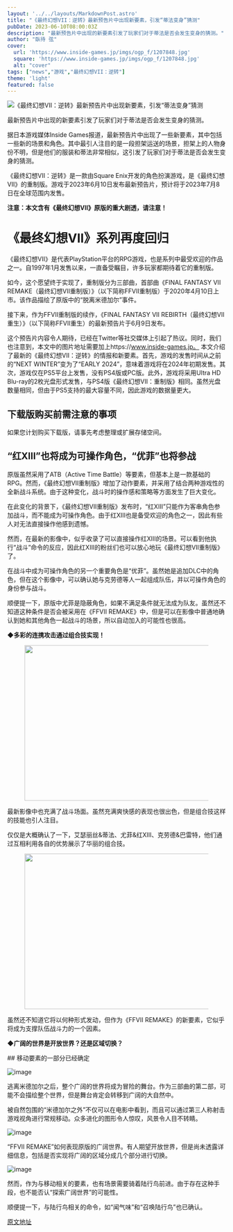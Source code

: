 ```yaml
---
layout: '../../layouts/MarkdownPost.astro'
title: "《最终幻想VII：逆转》最新预告片中出现新要素，引发“蒂法变身”猜测"
pubDate: 2023-06-10T08:00:03Z
description: "最新预告片中出现的新要素引发了玩家们对于蒂法是否会发生变身的猜测。"
author: "臥待 弦"
cover:
  url: 'https://www.inside-games.jp/imgs/ogp_f/1207848.jpg'
  square: 'https://www.inside-games.jp/imgs/ogp_f/1207848.jpg'
  alt: "cover"
tags: ["news","游戏","最终幻想VII：逆转"]
theme: 'light'
featured: false
---
```


![《最终幻想VII：逆转》最新预告片中出现新要素，引发“蒂法变身”猜测](https://www.inside-games.jp/imgs/ogp_f/1207848.jpg)

最新预告片中出现的新要素引发了玩家们对于蒂法是否会发生变身的猜测。

据日本游戏媒体Inside Games报道，最新预告片中出现了一些新要素，其中包括一些新的场景和角色。其中最引人注目的是一段担架运送的场景，担架上的人物身份不明，但是他们的服装和蒂法非常相似，这引发了玩家们对于蒂法是否会发生变身的猜测。

《最终幻想VII：逆转》是一款由Square Enix开发的角色扮演游戏，是《最终幻想VII》的重制版。游戏于2023年6月10日发布最新预告片，预计将于2023年7月8日在全球范围内发售。

**注意：本文含有《最终幻想VII》原版的重大剧透，请注意！**

# 《最终幻想VII》系列再度回归

《最终幻想VII》是代表PlayStation平台的RPG游戏，也是系列中最受欢迎的作品之一。自1997年1月发售以来，一直备受瞩目，许多玩家都期待着它的重制版。

如今，这个愿望终于实现了，重制版分为三部曲，首部曲《FINAL FANTASY VII REMAKE（最终幻想VII重制版）》（以下简称FFVII重制版）于2020年4月10日上市。该作品描绘了原版中的“脱离米德加尔”事件。

接下来，作为FFVII重制版的续作，《FINAL FANTASY VII REBIRTH（最终幻想VII重生）》（以下简称FFVII重生）的最新预告片于6月9日发布。

这个预告片内容令人期待，已经在Twitter等社交媒体上引起了热议。同时，我们也注意到，本文中的图片地址需要加上https://www.inside-games.jp。
本文介绍了最新的《最终幻想VII：逆转》的情报和新要素。首先，游戏的发售时间从之前的“NEXT WINTER”变为了“EARLY 2024”，意味着游戏将在2024年初期发售。其次，游戏仅在PS5平台上发售，没有PS4版或PC版。此外，游戏将采用Ultra HD Blu-ray的2枚光盘形式发售，与PS4版《最终幻想VII：重制版》相同。虽然光盘数量相同，但由于PS5支持的最大容量不同，因此游戏的数据量更大。
## 下载版购买前需注意的事项

如果您计划购买下载版，请事先考虑整理或扩展存储空间。

## “红XIII”也将成为可操作角色，“优菲”也将参战

原版虽然采用了ATB（Active Time Battle）等要素，但基本上是一款基础的RPG。然而，《最终幻想VII重制版》增加了动作要素，并采用了结合两种游戏性的全新战斗系统。由于这种变化，战斗时的操作感和策略等方面发生了巨大变化。

在此变化的背景下，《最终幻想VII重制版》发布时，“红XIII”只能作为客串角色参加战斗，而不能成为可操作角色。由于红XIII也是备受欢迎的角色之一，因此有些人对无法直接操作他感到遗憾。

然而，在最新的影像中，似乎收录了可以直接操作红XIII的场景。可以看到他执行“战斗”命令的反应，因此红XIII的粉丝们也可以放心地玩《最终幻想VII重制版》了。

在战斗中成为可操作角色的另一个重要角色是“优菲”。虽然她是追加DLC中的角色，但在这个影像中，可以确认她与克劳德等人一起组成队伍，并以可操作角色的身份参与战斗。
</p>

<p>顺便提一下，原版中尤菲是隐蔽角色，如果不满足条件就无法成为队友。虽然还不知道这种条件是否会被采用在《FFVII REMAKE》中，但是可以在影像中普通地确认到她和其他角色一起战斗的场景，所以自动加入的可能性也很高。</p>

<p><b>◆多彩的连携攻击通过组合技实现！</b><br></p>

<figure class="ctms-editor-image"><img src="https://www.inside-games.jp/imgs/zoom/1207832.jpg" class="inline-article-image" width="640" height="358"></figure>

<p>最新影像中也充满了战斗场面。虽然充满爽快感的表现也很出色，但是组合技这样的技能也引人注目。</p>

<p>仅仅是大概确认了一下，艾瑟丽丝&蒂法、尤菲&红XIII、克劳德&巴雷特，他们通过互相利用各自的优势展示了华丽的组合技。</p>

<figure class="ctms-editor-image"><img src="https://www.inside-games.jp/imgs/zoom/1207833.jpg" class="inline-article-image" width="640" height="358"></figure>

<p>虽然还不知道它将以何种形式发动，但作为《FFVII REMAKE》的新要素，它似乎将成为支撑队伍战斗力的一个因素。</p>

<p><b>◆广阔的世界是开放世界？还是区域切换？</b></p>
## 移动要素的一部分已经确定

![image](https://www.inside-games.jp/imgs/zoom/1207810.jpg)

逃离米德加尔之后，整个广阔的世界将成为冒险的舞台。作为三部曲的第二部，可能不会描绘整个世界，但是舞台肯定会转移到广阔的大自然中。

被自然包围的“米德加尔之外”不仅可以在电影中看到，而且可以通过第三人称射击游戏视角进行常规移动。众多进化的图形令人惊叹，风景令人目不转睛。

![image](https://www.inside-games.jp/imgs/zoom/1207813.jpg)

“FFVII REMAKE”如何表现原版的广阔世界。有人期望开放世界，但是尚未透露详细信息，包括是否实现将广阔的区域分成几个部分进行切换。

![image](https://www.inside-games.jp/imgs/zoom/1207816.jpg)

然而，作为与移动相关的要素，也有场景需要骑着陆行鸟前进。由于存在这种手段，也不能否认“探索广阔世界”的可能性。

顺便提一下，与陆行鸟相关的命令，如“闻气味”和“召唤陆行鸟”也已确认。

  [原文地址](https://www.inside-games.jp/article/2023/06/10/146477.html)